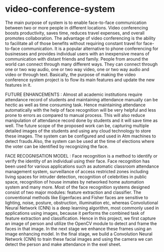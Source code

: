 # video-conference-system
 The main purpose of system is to enable face-to-face communication between two or more people in 
different locations. Video conferencing boosts productivity, saves time, reduces travel expenses, and 
overall promotes collaboration. The advantage of video conferencing is the ability to facilitate all of those 
benefits without requiring constant travel for face-to-face communication. It is a popular alternative to 
phone conferencing for businesses and provides individual users with an inexpensive means of 
communication with distant friends and family. People from around the world can connect through many 
different ways. They can connect through one or two way audio, one or two way video, one or two way 
audio and video or through text. Basically, the purpose of making the video conference system project is 
to flow its main features and update the new features in it.


 FUTURE ENHANCEMENTS : 
	Almost all academic institutions require attendance record of students and maintaining attendance manually can be hectic as well as time consuming task. Hence maintaining attendance automatically with the help of face recognition will be very helpful and less prone to errors as compared to manual process. This will also reduce manipulation of attendance record done by students and it will save time as well. The future scope of the proposed work can be, capturing multiple detailed images of the students and using any cloud technology to store these images. The system can be configured and used in Atm machines to detect frauds.Also, the system can be used at the time of elections where the voter can be identified by recognizing the face.

 FACE RECOGNISATION MODEL :
	Face recognition is a method to identify or verify the identity of an individual using their face. Face recognition has  been  used  for  various  applications  such  as  automatic  classroom  attendance  management  system,  surveillance of access restricted zones including living spaces for intruder detection, recognition of celebrities in  public  space,  recognition  of  house  inmates  by  networked  home  automation  system and  many  more.  Most  of  the  face  recognition  systems  designed  consist  of  two  major  modules:  feature  extraction  and  classifier. The conventional methods like Eigenfaces and Fisher faces are sensitive to lighting, noise, posture, obstruction, illumination etc, whereas Convolutional  Neural  Network  (CNN)  is  a  deep  learning  algorithm,  most  commonly  used in applications using images, because it performs the combined task of feature extraction and classification. Hence in this project, we first capture an image of person and utilize the OpenCV module to detect and frame the faces in that image. In the next stage we enhance these frames using an image enhancing model. In the final stage, we build a Convolution Neural Network (CNN) to train these facial images and using the camera we can detect the person and make attendance in the exel sheet.
